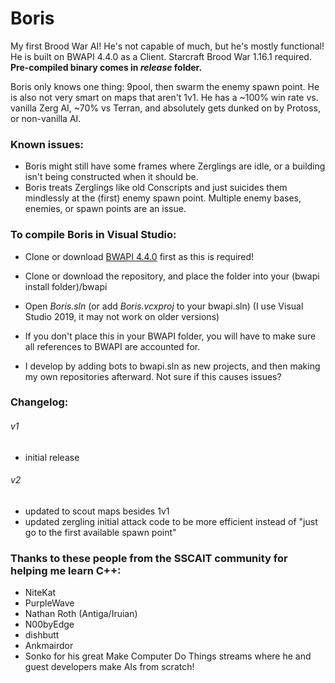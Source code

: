 # Boris
My first Brood War AI! He's not capable of much, but he's mostly functional!
He is built on BWAPI 4.4.0 as a Client.
Starcraft Brood War 1.16.1 required.
**Pre-compiled binary comes in _release_ folder.**

Boris only knows one thing: 9pool, then swarm the enemy spawn point.
He is also not very smart on maps that aren't 1v1. He has a ~100% win rate vs. vanilla Zerg AI, ~70% vs Terran, and absolutely gets dunked on by Protoss, or non-vanilla AI.

### Known issues:
 - Boris might still have some frames where Zerglings are idle, or a building isn't being constructed when it should be.
 - Boris treats Zerglings like old Conscripts and just suicides them mindlessly at the (first) enemy spawn point. Multiple enemy bases, enemies, or spawn points are an issue.

### To compile Boris in Visual Studio:
 - Clone or download [BWAPI 4.4.0](https://bwapi.github.io) first as this is required!
 - Clone or download the repository, and place the folder into your (bwapi install folder)/bwapi
 - Open _Boris.sln_ (or add _Boris.vcxproj_ to your bwapi.sln) (I use Visual Studio 2019, it may not work on older versions)

 - If you don't place this in your BWAPI folder, you will have to make sure all references to BWAPI are accounted for.
 - I develop by adding bots to bwapi.sln as new projects, and then making my own repositories afterward. Not sure if this causes issues?
 
 ### Changelog:
 ###### v1
  - initial release
 ###### v2
  - updated to scout maps besides 1v1
  - updated zergling initial attack code to be more efficient instead of "just go to the first available spawn point"


### Thanks to these people from the SSCAIT community for helping me learn C++:
 - NiteKat
 - PurpleWave
 - Nathan Roth (Antiga/Iruian)
 - N00byEdge
 - dishbutt
 - Ankmairdor
 - Sonko for his great Make Computer Do Things streams where he and guest developers make AIs from scratch!
